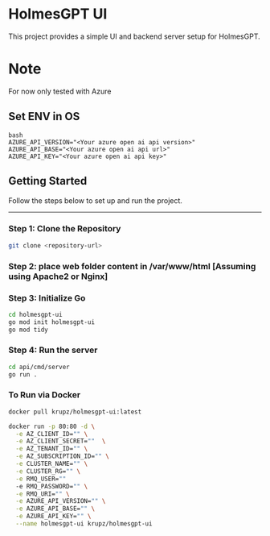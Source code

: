 # HolmesGPT UI

This project provides a simple UI and backend server setup for HolmesGPT.  

# Note
For now only tested with Azure

## Set ENV in OS
```
bash
AZURE_API_VERSION="<Your azure open ai api version>"
AZURE_API_BASE="<Your azure open ai api url>"
AZURE_API_KEY="<Your azure open ai api key>"
```

## Getting Started

Follow the steps below to set up and run the project.

---

### Step 1: Clone the Repository
```bash
git clone <repository-url>
```
### Step 2: place web folder content in /var/www/html [Assuming using Apache2 or Nginx]

### Step 3: Initialize Go 
```bash
cd holmesgpt-ui
go mod init holmesgpt-ui
go mod tidy
```
### Step 4: Run the server
```bash
cd api/cmd/server
go run .
```
### To Run via Docker
```bash
docker pull krupz/holmesgpt-ui:latest

docker run -p 80:80 -d \
  -e AZ_CLIENT_ID="" \
  -e AZ_CLIENT_SECRET=""  \
  -e AZ_TENANT_ID="" \
  -e AZ_SUBSCRIPTION_ID="" \
  -e CLUSTER_NAME="" \
  -e CLUSTER_RG="" \
  -e RMQ_USER=""
  -e RMQ_PASSWORD="" \
  -e RMQ_URI="" \
  -e AZURE_API_VERSION="" \
  -e AZURE_API_BASE="" \
  -e AZURE_API_KEY="" \
  --name holmesgpt-ui krupz/holmesgpt-ui
```
